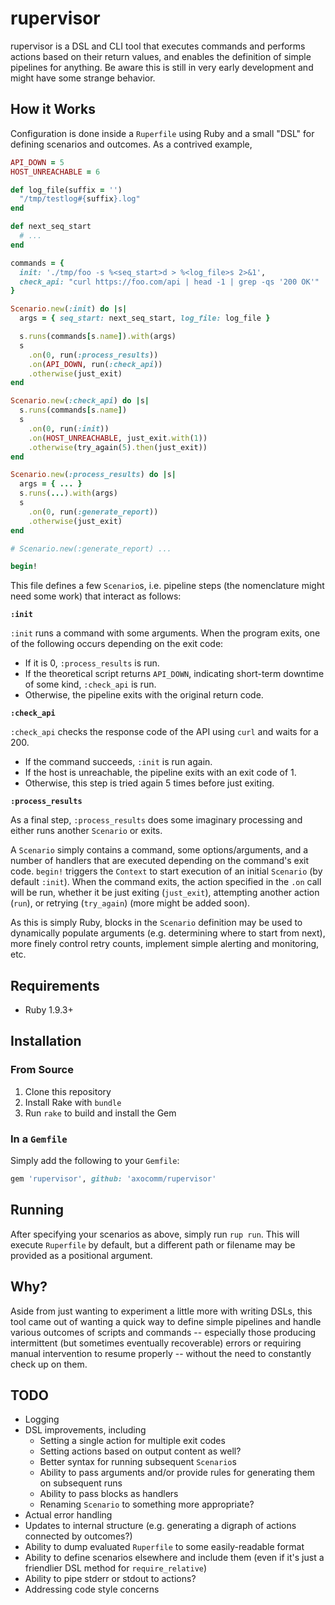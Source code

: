 # rupervisor

rupervisor is a DSL and CLI tool that executes commands and performs
actions based on their return values, and enables the definition of
simple pipelines for anything. Be aware this is still in very early
development and might have some strange behavior.

## How it Works

Configuration is done inside a `Ruperfile` using Ruby and a small
"DSL" for defining scenarios and outcomes. As a contrived example,

``` ruby
API_DOWN = 5
HOST_UNREACHABLE = 6

def log_file(suffix = '')
  "/tmp/testlog#{suffix}.log"
end

def next_seq_start
  # ...
end

commands = {
  init: './tmp/foo -s %<seq_start>d > %<log_file>s 2>&1',
  check_api: "curl https://foo.com/api | head -1 | grep -qs '200 OK'"
}

Scenario.new(:init) do |s|
  args = { seq_start: next_seq_start, log_file: log_file }

  s.runs(commands[s.name]).with(args)
  s
    .on(0, run(:process_results))
    .on(API_DOWN, run(:check_api))
    .otherwise(just_exit)
end

Scenario.new(:check_api) do |s|
  s.runs(commands[s.name])
  s
    .on(0, run(:init))
    .on(HOST_UNREACHABLE, just_exit.with(1))
    .otherwise(try_again(5).then(just_exit))
end

Scenario.new(:process_results) do |s|
  args = { ... }
  s.runs(...).with(args)
  s
    .on(0, run(:generate_report))
    .otherwise(just_exit)
end

# Scenario.new(:generate_report) ...

begin!
```

This file defines a few `Scenario`s, i.e. pipeline steps (the
nomenclature might need some work) that interact as follows:

**`:init`**

`:init` runs a command with some arguments. When the program exits,
one of the following occurs depending on the exit code:

- If it is 0, `:process_results` is run.
- If the theoretical script returns `API_DOWN`, indicating
  short-term downtime of some kind, `:check_api` is run.
- Otherwise, the pipeline exits with the original return code.

**`:check_api`**

`:check_api` checks the response code of the API using `curl` and
waits for a 200.

- If the command succeeds, `:init` is run again.
- If the host is unreachable, the pipeline exits with an exit code of
  1.
- Otherwise, this step is tried again 5 times before just exiting.

**`:process_results`**

As a final step, `:process_results` does some imaginary processing and
either runs another `Scenario` or exits.

A `Scenario` simply contains a command, some options/arguments, and a
number of handlers that are executed depending on the command's exit
code. `begin!` triggers the `Context` to start execution of an initial
`Scenario` (by default `:init`). When the command exits, the action
specified in the `.on` call will be run, whether it be just exiting
(`just_exit`), attempting another action (`run`), or retrying
(`try_again`) (more might be added soon).

As this is simply Ruby, blocks in the `Scenario` definition may be
used to dynamically populate arguments (e.g. determining where to
start from next), more finely control retry counts, implement simple
alerting and monitoring, etc.

## Requirements

- Ruby 1.9.3+

## Installation

### From Source

1. Clone this repository
2. Install Rake with `bundle`
3. Run `rake` to build and install the Gem

### In a `Gemfile`

Simply add the following to your `Gemfile`:

``` ruby
gem 'rupervisor', github: 'axocomm/rupervisor'
```

## Running

After specifying your scenarios as above, simply run `rup run`. This
will execute `Ruperfile` by default, but a different path or filename
may be provided as a positional argument.

## Why?

Aside from just wanting to experiment a little more with writing DSLs,
this tool came out of wanting a quick way to define simple pipelines
and handle various outcomes of scripts and commands -- especially
those producing intermittent (but sometimes eventually recoverable)
errors or requiring manual intervention to resume properly -- without
the need to constantly check up on them.

## TODO

- Logging
- DSL improvements, including
    - Setting a single action for multiple exit codes
    - Setting actions based on output content as well?
    - Better syntax for running subsequent `Scenario`s
    - Ability to pass arguments and/or provide rules for generating
      them on subsequent runs
    - Ability to pass blocks as handlers
    - Renaming `Scenario` to something more appropriate?
- Actual error handling
- Updates to internal structure (e.g. generating a digraph of actions
  connected by outcomes?)
- Ability to dump evaluated `Ruperfile` to some easily-readable format
- Ability to define scenarios elsewhere and include them (even if it's
  just a friendlier DSL method for `require_relative`)
- Ability to pipe stderr or stdout to actions?
- Addressing code style concerns
